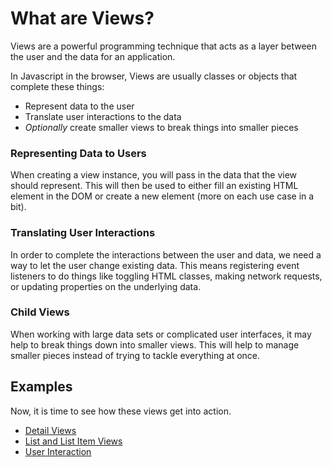 # What are Views?

Views are a powerful programming technique that acts as a layer between the user and the data for an application.

In Javascript in the browser, Views are usually classes or objects that complete these things:

* Represent data to the user
* Translate user interactions to the data
* *Optionally* create smaller views to break things into smaller pieces

### Representing Data to Users

When creating a view instance, you will pass in the data that the view should represent.
This will then be used to either fill an existing HTML element in the DOM or create a new element (more on each use case in a bit).

### Translating User Interactions

In order to complete the interactions between the user and data, we need a way to let the user change existing data.
This means registering event listeners to do things like toggling HTML classes, making network requests, or updating properties on the underlying data.

### Child Views

When working with large data sets or complicated user interfaces, it may help to break things down into smaller views.
This will help to manage smaller pieces instead of trying to tackle everything at once.

## Examples

Now, it is time to see how these views get into action.

* [Detail Views](detail.html)
* [List and List Item Views](list.html)
* [User Interaction](user-interaction.html)
